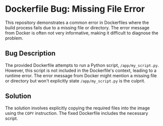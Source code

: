 # Dockerfile Bug: Missing File Error

This repository demonstrates a common error in Dockerfiles where the build process fails due to a missing file or directory. The error message from Docker is often not very informative, making it difficult to diagnose the problem.

## Bug Description

The provided Dockerfile attempts to run a Python script, `/app/my_script.py`. However, this script is not included in the Dockerfile's context, leading to a runtime error. The error message from Docker might mention a missing file or directory but won't explicitly state `/app/my_script.py` is the culprit. 

## Solution

The solution involves explicitly copying the required files into the image using the `COPY` instruction.  The fixed Dockerfile includes the necessary script.
